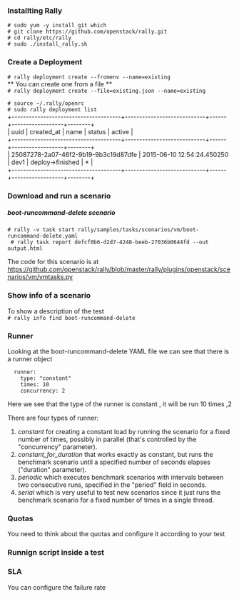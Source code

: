 ### Installting Rally
```
# sudo yum -y install git which 
# git clone https://github.com/openstack/rally.git   
# cd rally/etc/rally    
# sudo ./install_rally.sh   
 ```
### Create a Deployment
`# rally deployment create --fromenv --name=existing`  
** You can create one from a file **    
`# rally deployment create --file=existing.json --name=existing`  

`# source ~/.rally/openrc`  
`# sudo rally deployment list`  
\+--------------------------------------+----------------------------+------+------------------+--------+  
\| uuid                                 | created_at                 | name | status           | active |  
\+--------------------------------------+----------------------------+------+------------------+--------+  
\| 25087278-2a07-46f2-9b19-9b3c19d87dfe | 2015-06-10 12:54:24.450250 | dev1 | deploy->finished | *      |  
\+--------------------------------------+----------------------------+------+------------------+--------+  
### Download and run a scenario
##### boot-runcommand-delete scenario
 
`# rally -v task start rally/samples/tasks/scenarios/vm/boot-runcommand-delete.yaml`  
` # rally task report defcf0b6-d2d7-4248-beeb-27036b0644fd --out output.html`

The code for this scenario is at https://github.com/openstack/rally/blob/master/rally/plugins/openstack/scenarios/vm/vmtasks.py

### Show info of a scenario
To show a description of the test  
`# rally info find boot-runcommand-delete`  

### Runner
Looking at the boot-runcommand-delete YAML file we can see that there is a runner object  
      
      runner:
        type: "constant"
        times: 10
        concurrency: 2

Here we see that the type of the runner is constant , it will be run 10 times ,2 

There are four types of runner:  
1. *constant*  for creating a constant load by running the scenario for a fixed number of times, possibly in parallel (that's controlled by the "concurrency" parameter).  
2. *constant_for_duration* that works exactly as constant, but runs the benchmark scenario until a specified number of seconds elapses ("duration" parameter).  
3. *periodic*  which executes benchmark scenarios with intervals between two consecutive runs, specified in the "period" field in seconds.  
4. *serial* which is very useful to test new scenarios since it just runs the benchmark scenario for a fixed number of times in a single thread.  

### Quotas
   You need to think about the quotas and configure it according to your test

### Runnign script inside a test

### SLA
   You can configure the failure rate
